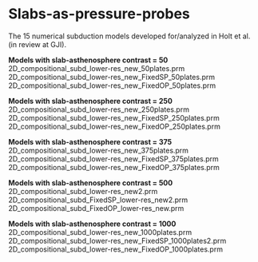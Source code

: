 # Slabs-as-pressure-probes

The 15 numerical subduction models developed for/analyzed in Holt et al. (in review at GJI).

**Models with slab-asthenosphere contrast = 50**  
2D_compositional_subd_lower-res_new_50plates.prm  
2D_compositional_subd_lower-res_new_FixedSP_50plates.prm  
2D_compositional_subd_lower-res_new_FixedOP_50plates.prm

**Models with slab-asthenosphere contrast = 250**  
2D_compositional_subd_lower-res_new_250plates.prm  
2D_compositional_subd_lower-res_new_FixedSP_250plates.prm  
2D_compositional_subd_lower-res_new_FixedOP_250plates.prm

**Models with slab-asthenosphere contrast = 375**  
2D_compositional_subd_lower-res_new_375plates.prm  
2D_compositional_subd_lower-res_new_FixedSP_375plates.prm  
2D_compositional_subd_lower-res_new_FixedOP_375plates.prm

**Models with slab-asthenosphere contrast = 500**  
2D_compositional_subd_lower-res_new2.prm  
2D_compositional_subd_FixedSP_lower-res_new2.prm  
2D_compositional_subd_FixedOP_lower-res_new.prm

**Models with slab-asthenosphere contrast = 1000**  
2D_compositional_subd_lower-res_new_1000plates.prm  
2D_compositional_subd_lower-res_new_FixedSP_1000plates2.prm  
2D_compositional_subd_lower-res_new_FixedOP_1000plates.prm
